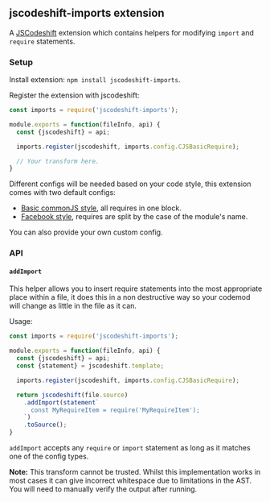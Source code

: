 ## jscodeshift-imports extension

A [JSCodeshift](https://github.com/facebook/jscodeshift) extension which
contains helpers for modifying `import` and `require` statements.

### Setup

Install extension: `npm install jscodeshift-imports`.

Register the extension with jscodeshift:
```javascript
const imports = require('jscodeshift-imports');

module.exports = function(fileInfo, api) {
  const {jscodeshift} = api;

  imports.register(jscodeshift, imports.config.CJSBasicRequire);

  // Your transform here.
}
```

Different configs will be needed based on your code style, this extension comes
with two default configs:
 - [Basic commonJS style](config/CJSBasicRequireConfig.js), all requires in one
block.
 - [Facebook style](config/FBRequireConfig.js), requires are split by the case
of the module's name.

You can also provide your own custom config.

### API

#### `addImport`

This helper allows you to insert require statements into the most appropriate
place within a file, it does this in a non destructive way so your codemod will
change as little in the file as it can.

Usage:
```javascript
const imports = require('jscodeshift-imports');

module.exports = function(fileInfo, api) {
  const {jscodeshift} = api;
  const {statement} = jscodeshift.template;

  imports.register(jscodeshift, imports.config.CJSBasicRequire);

  return jscodeshift(file.source)
    .addImport(statement`
      const MyRequireItem = require('MyRequireItem');
    `)
    .toSource();
}
```

`addImport` accepts any `require` or `import` statement as long as it matches
one of the config types.

**Note:** This transform cannot be trusted. Whilst this implementation works
in most cases it can give incorrect whitespace due to limitations in the AST.
You will need to manually verify the output after running.
